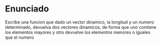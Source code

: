 # Enunciado

Escribe una funcion que dado un vector dinamico, la longitud y un numero determinado, devuelva dos vectores dinamicos, de forma que uno contiene los elementos mayores y otro devuelve los elementos menores o iguales que el numero
